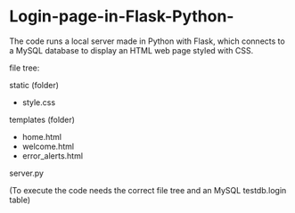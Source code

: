 # Login-page-in-Flask-Python-
The code runs a local server made in Python with Flask, which connects to a MySQL database to display an HTML web page styled with CSS.

file tree:

static (folder)
  - style.css
  
templates (folder)
  - home.html
  - welcome.html
  - error_alerts.html
  
server.py

(To execute the code needs the correct file tree and an MySQL testdb.login table)
